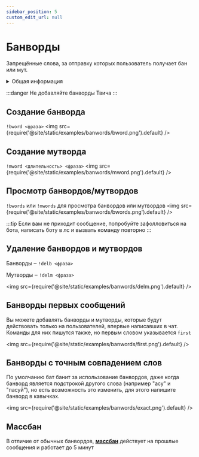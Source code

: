 ```yaml
---
sidebar_position: 5
custom_edit_url: null
---
```


# Банворды

Запрещённые слова, за отправку которых пользователь получает бан или мут.

<details>
  <summary>Общая информация</summary>
  <ul>
    <li><b>Название:</b> bword</li>
    <li><b>Элиасы:</b> mword, delb, delm, bwords, mwords</li>
    <li><b>Кулдаун:</b> общий 3 секунды</li>
  </ul>
</details>

:::danger
Не добавляйте банворды Твича
:::

## Создание банворда
`!bword <фраза>`
<img src={require('@site/static/examples/banwords/bword.png').default} />

## Создание мутворда
`!mword <длительность> <фраза>`
<img src={require('@site/static/examples/banwords/mword.png').default} />

## Просмотр банвордов/мутвордов
`!bwords` или `!mwords` для просмотра банвордов или мутвордов
<img src={require('@site/static/examples/banwords/bwords.png').default} />

:::tip
Если вам не приходит сообщение, попробуйте зафолловиться на бота, написать боту в лс и вызвать команду повторно
:::

## Удаление банвордов и мутвордов
Банворды ‒ `!delb <фраза>`

Мутворды ‒ `!delm <фраза>`

<img src={require('@site/static/examples/banwords/delm.png').default} />

## Банворды первых сообщений

Вы можете добавлять банворды и мутворды, которые будут действовать только на пользователей, впервые написавших в чат. Команды для них пишутся также, но первым словом указывается `first`

<img src={require('@site/static/examples/banwords/first.png').default} />

## Банворды с точным совпадением слов

По умолчанию бат банит за использование банвордов, даже когда банворд является подстрокой другого слова (например "асу" и "пасуй"), но есть возможность это изменить, для этого напишите банворд в кавычках.

<img src={require('@site/static/examples/banwords/exact.png').default} />


## Массбан

В отличие от обычных банвордов, **[массбан](./massban.md)** действует на прошлые сообщения и работает до 5 минут